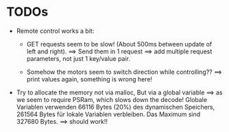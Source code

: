 # TODOs


- Remote control works a bit:
  * GET requests seem to be slow! (About 500ms between update of left and right).
    ==> Send them in 1 request
    ==> add multiple request parameters, not just 1 key/value pair.
  
  * Somehow the motors seem to switch direction while controlling??
    ==> print values again, something is wrong here!
  

- Try to allocate the memory not via malloc,
  But via a global variable
  ==> as we seem to require PSRam, which slows down the decode!
  Globale Variablen verwenden 66116 Bytes (20%) des dynamischen Speichers,
  261564 Bytes für lokale Variablen verbleiben. Das Maximum sind 327680 Bytes.
  ==> should work!!
